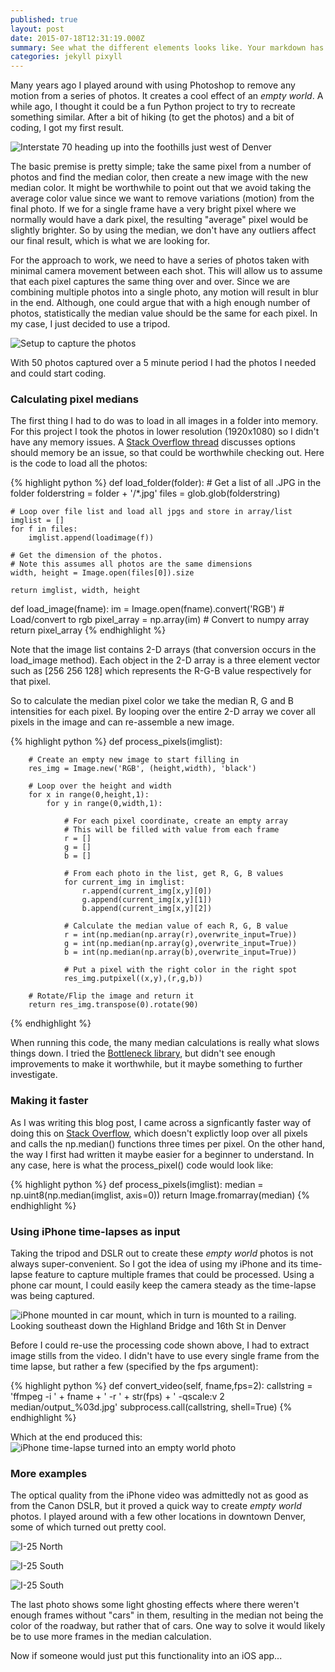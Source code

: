 ```yaml
---
published: true
layout: post
date: 2015-07-18T12:31:19.000Z
summary: See what the different elements looks like. Your markdown has never looked better. I promise.
categories: jekyll pixyll
---
```



Many years ago I played around with using Photoshop to remove any motion from a series of photos. It creates a cool effect of an _empty world_. A while ago, I thought it could be a fun Python project to try to recreate something similar. After a bit of hiking (to get the photos) and a bit of coding, I got my first result.

![Interstate 70 heading up into the foothills just west of Denver](https://cloud.githubusercontent.com/assets/12212438/8763796/dd151dd4-2d6b-11e5-9c6f-69b060886ddc.jpg)

The basic premise is pretty simple; take the same pixel from a number of photos and find the median color, then create a new image with the new median color. It might be worthwhile to point out that we avoid taking the average color value since we want to remove variations (motion) from the final photo. If we for a single frame have a very bright pixel where we normally would have a dark pixel, the resulting "average" pixel would be slightly brighter. So by using the median, we don't have any outliers affect our final result, which is what we are looking for.

For the approach to work, we need to have a series of photos taken with minimal camera movement between each shot. This will allow us to assume that each pixel captures the same thing over and over. Since we are combining multiple photos into a single photo, any motion will result in blur in the end. Although, one could argue that with a high enough number of photos, statistically the median value should be the same for each pixel. In my case, I just decided to use a tripod.

![Setup to capture the photos](https://cloud.githubusercontent.com/assets/12212438/8763834/a3756d98-2d6d-11e5-95ee-76f2956db2ec.jpg)

With 50 photos captured over a 5 minute period I had the photos I needed and could start coding.

### Calculating pixel medians

The first thing I had to do was to load in all images in a folder into memory. For this project I took the photos in lower resolution (1920x1080) so I didn't have any memory issues. A [Stack Overflow thread](http://stackoverflow.com/questions/26457220/python-memory-management-with-a-median-image-stacker) discusses options should memory be an issue, so that could be worthwhile checking out. Here is the code to load all the photos:

{% highlight python %}
def load_folder(folder):
    # Get a list of all .JPG in the folder
    folderstring = folder + '/*.jpg'
    files = glob.glob(folderstring)  
    
    # Loop over file list and load all jpgs and store in array/list
    imglist = []
    for f in files:
        imglist.append(loadimage(f))  

    # Get the dimension of the photos.
    # Note this assumes all photos are the same dimensions
    width, height = Image.open(files[0]).size    
   
    return imglist, width, height
    
def load_image(fname):
        im = Image.open(fname).convert('RGB')  # Load/convert to rgb
        pixel_array = np.array(im) # Convert to numpy array
        return pixel_array
{% endhighlight %}

Note that the image list contains 2-D arrays (that conversion occurs in the load_image method). Each object in the 2-D array is a three element vector such as [256 256 128] which represents the R-G-B value respectively for that pixel.

So to calculate the median pixel color we take the median R, G and B intensities for each pixel. By looping over the entire 2-D array we cover all pixels in the image and can re-assemble a new image.

{% highlight python %}
def process_pixels(imglist):
    
        # Create an empty new image to start filling in
        res_img = Image.new('RGB', (height,width), 'black')
        
        # Loop over the height and width
        for x in range(0,height,1):
            for y in range(0,width,1):
                
                # For each pixel coordinate, create an empty array
                # This will be filled with value from each frame
                r = []
                g = []
                b = []
                
                # From each photo in the list, get R, G, B values
                for current_img in imglist:
                    r.append(current_img[x,y][0])
                    g.append(current_img[x,y][1])
                    b.append(current_img[x,y][2])
                    
                # Calculate the median value of each R, G, B value
                r = int(np.median(np.array(r),overwrite_input=True))
                g = int(np.median(np.array(g),overwrite_input=True))
                b = int(np.median(np.array(b),overwrite_input=True))
            
                # Put a pixel with the right color in the right spot
                res_img.putpixel((x,y),(r,g,b))
        
        # Rotate/Flip the image and return it
        return res_img.transpose(0).rotate(90)
{% endhighlight %}

When running this code, the many median calculations is really what slows things down. I tried the [Bottleneck library](https://pypi.python.org/pypi/Bottleneck), but didn't see enough improvements to make it worthwhile, but it maybe something to further investigate.

### Making it faster

As I was writing this blog post, I came across a signficantly faster way of doing this on [Stack Overflow](http://stackoverflow.com/questions/26457220/python-memory-management-with-a-median-image-stacker), which doesn't explictly loop over all pixels and calls the np.median() functions three times per pixel. On the other hand, the way I first had written it maybe easier for a beginner to understand. In any case, here is what the process_pixel() code would look like:

{% highlight python %}
def process_pixels(imglist):
    median = np.uint8(np.median(imglist, axis=0))
    return Image.fromarray(median)
{% endhighlight %}

### Using iPhone time-lapses as input
Taking the tripod and DSLR out to create these _empty world_ photos is not always super-convenient. So I got the idea of using my iPhone and its time-lapse feature to capture multiple frames that could be processed. Using a phone car mount, I could easily keep the camera steady as the time-lapse was being captured. 

![iPhone mounted in car mount, which in turn is mounted to a railing. Looking southeast down the Highland Bridge and 16th St in Denver](https://cloud.githubusercontent.com/assets/12212438/8763960/59e0e96c-2d74-11e5-8f1d-6ccee7c5299c.jpg)

Before I could re-use the processing code shown above, I had to extract image stills from the video. I didn't have to use every single frame from the time lapse, but rather a few (specified by the fps argument):

{% highlight python %}
def convert_video(self, fname,fps=2):
        callstring = 'ffmpeg -i ' + fname  + ' -r ' + str(fps) + ' -qscale:v 2 median/output_%03d.jpg'
        subprocess.call(callstring, shell=True)
{% endhighlight %}

Which at the end produced this:
![iPhone time-lapse turned into an _empty world_ photo](https://cloud.githubusercontent.com/assets/12212438/8763975/5735a59e-2d75-11e5-98f2-52a2d74f9d84.jpg)

### More examples

The optical quality from the iPhone video was admittedly not as good as from the Canon DSLR, but it proved a quick way to create _empty world_ photos. I played around with a few other locations in downtown Denver, some of which turned out pretty cool.

![I-25 North](https://cloud.githubusercontent.com/assets/12212438/8763976/5736602e-2d75-11e5-93b2-b7dbc1d72454.jpg)

![I-25 South](https://cloud.githubusercontent.com/assets/12212438/8763977/573a9e00-2d75-11e5-9847-2d8a486287fe.jpg)

![I-25 South](https://cloud.githubusercontent.com/assets/12212438/8763974/573473e0-2d75-11e5-84bf-bb23e506ba41.jpg)

The last photo shows some light ghosting effects where there weren't enough frames without "cars" in them, resulting in the median not being the color of the roadway, but rather that of cars. One way to solve it would likely be to use more frames in the median calculation.

Now if someone would just put this functionality into an iOS app...
